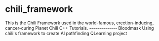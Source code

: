 # chili_framework
This is the Chili Framework used in the world-famous, erection-inducing, cancer-curing Planet Chili C++ Tutorials.
-------------- Bloodmask
Using chili's framework to create AI pathfinding QLearning project
